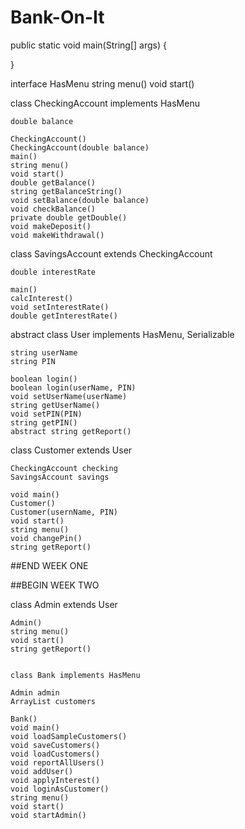 # Bank-On-It

public static void main(String[] args) {

}

interface HasMenu 
  string menu()
  void start()


  class CheckingAccount implements HasMenu

    double balance

    CheckingAccount()
    CheckingAccount(double balance)
    main()
    string menu()
    void start()   
    double getBalance()
    string getBalanceString()
    void setBalance(double balance)
    void checkBalance()
    private double getDouble()
    void makeDeposit()
    void makeWithdrawal()


class SavingsAccount extends CheckingAccount

    double interestRate

    main()
    calcInterest()
    void setInterestRate()
    double getInterestRate()


abstract class User implements HasMenu, Serializable

    string userName
    string PIN

    boolean login()
    boolean login(userName, PIN)
    void setUserName(userName)
    string getUserName()
    void setPIN(PIN)
    string getPIN()
    abstract string getReport()


class Customer extends User

    CheckingAccount checking 
    SavingsAccount savings 

    void main()
    Customer()
    Customer(usernName, PIN)
    void start()
    string menu()
    void changePin()
    string getReport()


##END WEEK ONE


##BEGIN WEEK TWO


class Admin extends User

    Admin()
    string menu()
    void start()
    string getReport()


    class Bank implements HasMenu

    Admin admin
    ArrayList customers

    Bank()
    void main()
    void loadSampleCustomers()
    void saveCustomers()
    void loadCustomers()
    void reportAllUsers()
    void addUser()
    void applyInterest()
    void loginAsCustomer()
    string menu()
    void start()
    void startAdmin()


